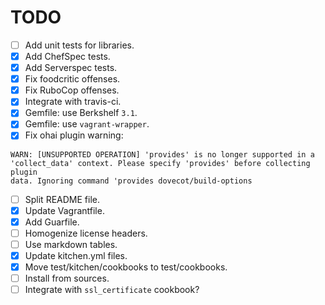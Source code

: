 TODO
====

* [ ] Add unit tests for libraries.
* [x] Add ChefSpec tests.
* [x] Add Serverspec tests.
* [x] Fix foodcritic offenses.
* [x] Fix RuboCop offenses.
* [x] Integrate with travis-ci.
* [x] Gemfile: use Berkshelf `3.1`.
* [x] Gemfile: use `vagrant-wrapper`.
* [x] Fix ohai plugin warning:
```
WARN: [UNSUPPORTED OPERATION] 'provides' is no longer supported in a
'collect_data' context. Please specify 'provides' before collecting plugin
data. Ignoring command 'provides dovecot/build-options
```
* [ ] Split README file.
* [x] Update Vagrantfile.
* [x] Add Guarfile.
* [ ] Homogenize license headers.
* [ ] Use markdown tables.
* [x] Update kitchen.yml files.
* [x] Move test/kitchen/cookbooks to test/cookbooks.
* [ ] Install from sources.
* [ ] Integrate with `ssl_certificate` cookbook?
